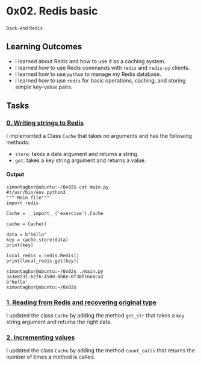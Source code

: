 # 0x02. Redis basic
`Back-end` `Redis`

## Learning Outcomes
- I learned about Redis and how to use it as a caching system.
- I learned how to use Redis commands with `redis` and `redis-py` clients.
- I learned how to use `python` to manage my Redis database.
- I learned how to use `redis` for basic operations, caching, and storing simple key-value pairs.


## Tasks

### [0. Writing strings to Redis](./exercise.py)
I implemented a Class `Cache` that takes no arguments and has the following methods:
- `store`: takes a data argument and returns a string.
- `get`: takes a key string argument and returns a value.

#### Output
```
simontagbor@ubuntu:~/0x02$ cat main.py
#!/usr/bin/env python3
""" Main file"""
import redis

Cache = __import__('exercise').Cache

cache = Cache()

data = b"hello"
key = cache.store(data)
print(key)

local_redis = redis.Redis()
print(local_redis.get(key))

simontagbor@ubuntu:~/0x02$ ./main.py
3a3e8231-b2f6-450d-8b0e-0f38f16e8ca2
b'hello'
simontagbor@ubuntu:~/0x02$
```
### [1. Reading from Redis and recovering original type](./exercise.py)
I updated the class `Cache` by adding the method `get_str` that takes a `key` string argument and returns the right data.

### [2. Incrementing values](./exercise.py)
I updated the class `Cache` by adding the method `count_calls` that returns the number of times a method is called.
